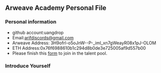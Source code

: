 ## Arweave Academy Personal File

### Personal information

- github account:uangdrop
- Email:arifdiscords@gmail.com
- Arweave Address: 3H9ofrl-o5oJnW--P-_iml_xn7gWeayR08x1pJ-OLOM
- ETH Address:0x76f6988610b1c294d8b0de3e725005af9d557b00
- Please finish this [form](https://docs.google.com/forms/d/e/1FAIpQLSfWA5fIIcBgmRppm3jNz5vmf9Mai_QMVil-2pO4r7YKn_Zhtw/viewform?usp=sf_link) to join in the talent pool.

### Introduce Yourself
